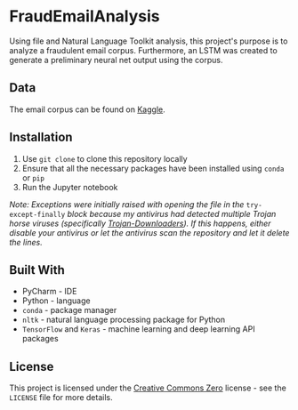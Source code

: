 # FraudEmailAnalysis
Using file and Natural Language Toolkit analysis, this project's purpose is to analyze a fraudulent email corpus. Furthermore, an LSTM was created to generate a preliminary neural net output using the corpus.

## Data

The email corpus can be found on [Kaggle](https://www.kaggle.com/rtatman/fraudulent-email-corpus).

## Installation

1. Use `git clone` to clone this repository locally
2. Ensure that all the necessary packages have been installed using `conda` or `pip`
3. Run the Jupyter notebook

<em>Note: Exceptions were initially raised with opening the file in the</em> `try-except-finally` <em>block because my antivirus had detected multiple Trojan horse viruses (specifically [Trojan-Downloaders](https://encyclopedia.kaspersky.com/knowledge/trojan-downloader/)). If this happens, either disable your antivirus or let the antivirus scan the repository and let it delete the lines. </em> 

## Built With

* PyCharm - IDE
* Python - language
* `conda` - package manager
* `nltk` - natural language processing package for Python
* `TensorFlow` and `Keras` - machine learning and deep learning API packages

## License

This project is licensed under the [Creative Commons Zero](https://creativecommons.org/share-your-work/public-domain/cc0/) license - see the `LICENSE` file for more details.
